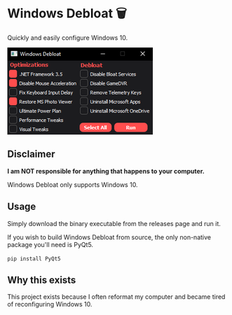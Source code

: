 # Windows Debloat 🗑️
Quickly and easily configure Windows 10.

![alt text](https://raw.githubusercontent.com/LinJuz/WindowsDebloat/main/Screenshots/screenshot1.png)

## Disclaimer
**I am NOT responsible for anything that happens to your computer.**

Windows Debloat only supports Windows 10.

## Usage
Simply download the binary executable from the releases page and run it.

If you wish to build Windows Debloat from source, the only non-native package you'll need is PyQt5.

``pip install PyQt5``

## Why this exists
This project exists because I often reformat my computer and became tired of reconfiguring Windows 10. 
